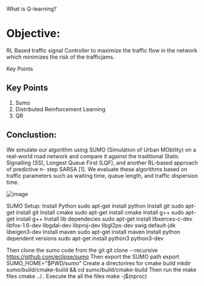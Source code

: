 What is Q-learning?
# Objective:
RL Based traffic signal Controller to maximize the traffic flow in the network which minimizes the risk of the trafficjams.

Key Points
## Key Points
1. Sumo
2. Distributed Reinforcement Learning
3. QR

## Conclustion:
We simulate our algorithm using SUMO (Simulation of Urban MObility) on a real-world road network and compare it against the traditional Static Signalling (SS), Longest Queue First (LQF), and another RL-based approach of predictive n- step SARSA [1]. We evaluate these algorithms based on traffic parameters such as waiting time, queue length, and traffic dispersion time.

![image](https://user-images.githubusercontent.com/115966808/222545770-904120ca-f52f-4f14-9ea0-22d1b26d2658.png)


SUMO Setup:
Install Python
  sudo apt-get install python
Install git
  sudo apt-get install git
Install cmake
  sudo apt-get install cmake
Install g++
  sudo apt-get install g++
Install lib dependecies
  sudo apt-get install libxerces-c-dev libfox-1.6-dev libgdal-dev libproj-dev libgl2ps-dev swig default-jdk libeigen3-dev
Install maven
  sudo apt-get install maven
Install python dependent versions
  sudo apt-get install python3 python3-dev

Then clone the sumo code from the git
  git clone --recursive https://github.com/eclipse/sumo
Then export the SUMO path
 export SUMO_HOME="$PWD/sumo"
Create a directorires for cmake build
  mkdir sumo/build/cmake-build && cd sumo/build/cmake-build
Then run the make files
 cmake ../..
Execute the all the files
 make -j$(nproc)
